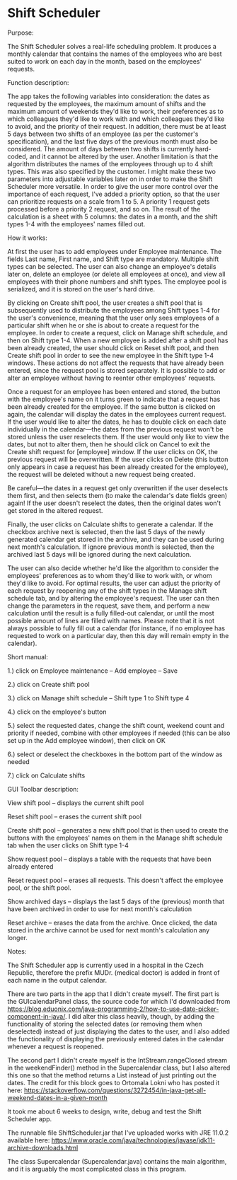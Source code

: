 # Shift Scheduler

Purpose:

The Shift Scheduler solves a real-life scheduling problem. It produces a monthly calendar that contains the names of the employees who are best suited to work on each day in the month, based on the employees' requests.

Function description:

The app takes the following variables into consideration: the dates as requested by the employees, the maximum amount of shifts and the maximum amount of weekends they'd like to work, their preferences as to which colleagues they'd like to work with and which colleagues they'd like to avoid, and the priority of their request. In addition, there must be at least 5 days between two shifts of an employee (as per the customer's specification), and the last five days of the previous month must also be considered. The amount of days between two shifts is currently hard-coded, and it cannot be altered by the user. Another limitation is that the algorithm distributes the names of the employees through up to 4 shift types. This was also specified by the customer. I might make these two parameters into adjustable variables later on in order to make the Shift Scheduler more versatile. In order to give the user more control over the importance of each request, I've added a priority option, so that the user can prioritize requests on a scale from 1 to 5. A priority 1 request gets processed before a priority 2 request, and so on. The result of the calculation is a sheet with 5 columns: the dates in a month, and the shift types 1-4 with the employees' names filled out. 

How it works:

At first the user has to add employees under Employee maintenance. The fields Last name, First name, and Shift type are mandatory. Multiple shift types can be selected. The user can also change an employee's details later on, delete an employee (or delete all employees at once), and view all employees with their phone numbers and shift types. The employee pool is serialized, and it is stored on the user's hard drive.

By clicking on Create shift pool, the user creates a shift pool that is subsequently used to distribute the employees among Shift types 1-4 for the user's convenience, meaning that the user only sees employees of a particular shift when he or she is about to create a request for the employee. In order to create a request, click on Manage shift schedule, and then on Shift type 1-4. When a new employee is added after a shift pool has been already created, the user should click on Reset shift pool, and then Create shift pool in order to see the new employee in the Shift type 1-4 windows. These actions do not affect the requests that have already been entered, since the request pool is stored separately. It is possible to add or alter an employee without having to reenter other employees' requests. 

Once a request for an employee has been entered and stored, the button with the employee's name on it turns green to indicate that a request has been already created for the employee. If the same button is clicked on again, the calendar will display the dates in the employees current request. If the user would like to alter the dates, he has to double click on each date individually in the calendar—the dates from the previous request won't be stored unless the user reselects them. If the user would only like to view the dates, but not to alter them, then he should click on Cancel to exit the Create shift request for [employee] window. If the user clicks on OK, the previous request will be overwritten. If the user clicks on Delete (this button only appears in case a request has been already created for the employee), the request will be deleted without a new request being created.

Be careful—the dates in a request get only overwritten if the user deselects them first, and then selects them (to make the calendar's date fields green) again! If the user doesn't reselect the dates, then the original dates won't get stored in the altered request.

Finally, the user clicks on Calculate shifts to generate a calendar. If the checkbox archive next is selected, then the last 5 days of the newly generated calendar get stored in the archive, and they can be used during next month's calculation. If ignore previous month is selected, then the archived last 5 days will be ignored during the next calculation. 

The user can also decide whether he'd like the algorithm to consider the employees' preferences as to whom they'd like to work with, or whom they'd like to avoid. For optimal results, the user can adjust the priority of each request by reopening any of the shift types in the Manage shift schedule tab, and by altering the employee's request. The user can then change the parameters in the request, save them, and perform a new calculation until the result is a fully filled-out calendar, or until the most possible amount of lines are filled with names. Please note that it is not always possible to fully fill out a calendar (for instance, if no employee has requested to work on a particular day, then this day will remain empty in the calendar).

Short manual:

1.) click on Employee maintenance – Add employee – Save

2.) click on Create shift pool

3.) click on Manage shift schedule – Shift type 1 to Shift type 4

4.) click on the employee's button

5.) select the requested dates, change the shift count, weekend count and priority if needed, combine with other employees if needed (this can be also set up in the Add employee window), then click on OK

6.) select or deselect the checkboxes in the bottom part of the window as needed

7.) click on Calculate shifts


GUI Toolbar description:

View shift pool – displays the current shift pool

Reset shift pool – erases the current shift pool

Create shift pool – generates a new shift pool that is then used to create the buttons with the employees' names on them in the Manage shift schedule tab when the user clicks on Shift type 1-4

Show request pool – displays a table with the requests that have been already entered

Reset request pool – erases all requests. This doesn't affect the employee pool, or the shift pool.

Show archived days – displays the last 5 days of the (previous) month that have been archived in order to use for next month's calculation

Reset archive – erases the data from the archive. Once clicked, the data stored in the archive cannot be used for next month's calculation any longer.

Notes:

The Shift Scheduler app is currently used in a hospital in the Czech Republic, therefore the prefix MUDr. (medical doctor) is added in front of each name in the output calendar.

There are two parts in the app that I didn't create myself. The first part is the GUIcalendarPanel class, the source code for which I'd downloaded from https://blog.eduonix.com/java-programming-2/how-to-use-date-picker-component-in-java/.  I did alter this class heavily, though, by adding the functionality of storing the selected dates (or removing them when deselected) instead of just displaying the dates to the user, and I also added the functionality of displaying the previously entered dates in the calendar whenever a request is reopened. 

The second part I didn't create myself is the IntStream.rangeClosed stream in the weekendFinder() method in the Supercalendar class, but I also altered this one so that the method returns a List<Integer> instead of just printing out the dates. The credit for this block goes to Ortomala Lokni who has posted it here: https://stackoverflow.com/questions/3272454/in-java-get-all-weekend-dates-in-a-given-month


It took me about 6 weeks to design, write, debug and test the Shift Scheduler app.

The runnable file ShiftScheduler.jar that I've uploaded works with JRE 11.0.2 available here: https://www.oracle.com/java/technologies/javase/jdk11-archive-downloads.html

The class Supercalendar (Supercalendar.java) contains the main algorithm, and it is arguably the most complicated class in this program. 
